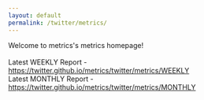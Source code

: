 ```yaml
---
layout: default
permalink: /twitter/metrics/
---
```

Welcome to metrics's metrics homepage!
<br><br>
Latest WEEKLY Report - <a href="https://twitter.github.io/metrics/twitter/metrics/WEEKLY">https://twitter.github.io/metrics/twitter/metrics/WEEKLY</a>
<br>
Latest MONTHLY Report - <a href="https://twitter.github.io/metrics/twitter/metrics/MONTHLY">https://twitter.github.io/metrics/twitter/metrics/MONTHLY</a>
<br>
